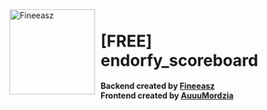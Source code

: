 <img width="150" height="150" align="left" style="float: left; margin: 0 10px 0 0;" alt="Fineeasz" src="https://cdn.discordapp.com/attachments/1207985502741995580/1208127340354215957/160180988.png?ex=65e22743&is=65cfb243&hm=4162addf53106bd63ae4033929c84f0b08fbb255f8ee82f76e0da372e90aa6ca&">  

# [FREE] endorfy_scoreboard
**Backend created by <a href="https://github.com/fineeasz"> Fineeasz</a>**
<br>
**Frontend created by <a href="https://github.com/AuuuMordzia"> AuuuMordzia</a>**
